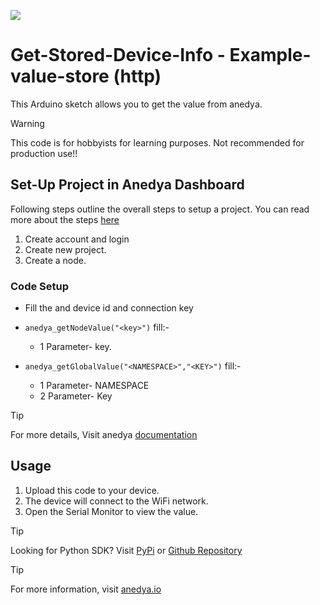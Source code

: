 [<img src="https://img.shields.io/badge/Anedya-Documentation-blue?style=for-the-badge">](https://docs.anedya.io?utm_source=github&utm_medium=link&utm_campaign=github-examples&utm_content=esp32)

# Get-Stored-Device-Info - Example-value-store (http)


This Arduino sketch allows you to get the value from anedya.

> [!WARNING]
> This code is for hobbyists for learning purposes. Not recommended for production use!!

## Set-Up Project in Anedya Dashboard

Following steps outline the overall steps to setup a project. You can read more about the steps [here](https://docs.anedya.io/getting-started/quickstart/#create-a-new-project)

1. Create account and login
2. Create new project.
4. Create a node.

### Code Setup

- Fill the and device id and connection key
- `anedya_getNodeValue("<key>")`
fill:-
  - 1 Parameter- key.

- `anedya_getGlobalValue("<NAMESPACE>","<KEY>")`
fill:-
  - 1 Parameter- NAMESPACE
  - 2 Parameter- Key

 > [!TIP]
 > For more details, Visit anedya [documentation](https://docs.anedya.io?utm_source=github&utm_medium=link&utm_campaign=github-examples&utm_content=esp32)


## Usage

1. Upload this code to your device.
2. The device will connect to the WiFi network.
3. Open the Serial Monitor to view the value.


> [!TIP]
> Looking for Python SDK? Visit [PyPi](https://pypi.org/project/anedya-dev-sdk/) or [Github Repository](https://github.com/anedyaio/anedya-dev-sdk-pyhton)

>[!TIP]
> For more information, visit [anedya.io](https://anedya.io/?utm_source=github&utm_medium=link&utm_campaign=github-examples&utm_content=esp32)